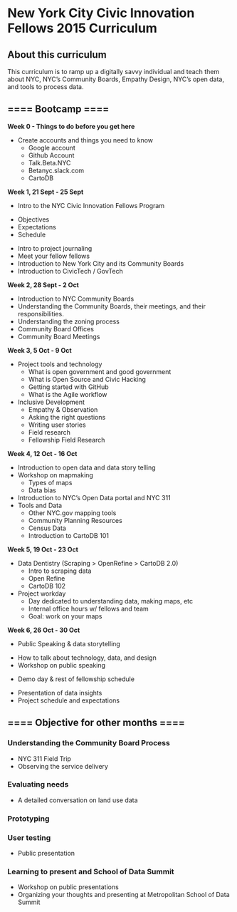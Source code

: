 # New York City Civic Innovation Fellows 2015 Curriculum 

## About this curriculum
This curriculum is to ramp up a digitally savvy individual and teach them about NYC, NYC’s Community Boards, Empathy Design, NYC’s open data, and tools to process data.

## ==== Bootcamp ==== 

**Week 0 - Things to do before you get here**

* Create accounts and things you need to know
  - Google account
  - Github Account 
  - Talk.Beta.NYC
  - Betanyc.slack.com
  - CartoDB


**Week 1, 21 Sept - 25 Sept**

 * Intro to the NYC Civic Innovation Fellows Program
  - Objectives
  - Expectations
  - Schedule
 * Intro to project journaling 
 * Meet your fellow fellows
 * Introduction to New York City and its Community Boards
 * Introduction to CivicTech / GovTech


**Week 2, 28 Sept - 2 Oct**

 * Introduction to NYC Community Boards 
 * Understanding the Community Boards, their meetings, and their responsibilities.
 * Understanding the zoning process
 * Community Board Offices 
 * Community Board Meetings


**Week 3, 5 Oct - 9 Oct**

* Project tools and technology 
  - What is open government and good government
  - What is Open Source and Civic Hacking
  - Getting started with GitHub
  - What is the Agile workflow
* Inclusive Development 
  - Empathy & Observation
  - Asking the right questions
  - Writing user stories 
  - Field research 
  - Fellowship Field Research


**Week 4, 12 Oct - 16 Oct**

* Introduction to open data and data story telling
* Workshop on mapmaking 
  - Types of maps
  - Data bias 
* Introduction to NYC’s Open Data portal and NYC 311
* Tools and Data
  - Other NYC.gov mapping tools
  - Community Planning Resources
  - Census Data
  - Introduction to CartoDB 101



**Week 5, 19 Oct - 23 Oct**

* Data Dentistry (Scraping > OpenRefine > CartoDB 2.0)
  - Intro to scraping data 
  - Open Refine
  - CartoDB 102
* Project workday
  - Day dedicated to understanding data, making maps, etc
  - Internal office hours w/ fellows and team
  - Goal: work on your maps


**Week 6, 26 Oct - 30 Oct**

 * Public Speaking & data storytelling
  - How to talk about technology, data, and design
  - Workshop on public speaking
 * Demo day & rest of fellowship schedule
  - Presentation of data insights 
  - Project schedule and expectations



## ==== Objective for other months ====


### Understanding the Community Board Process
 * NYC 311 Field Trip
 * Observing the service delivery 

### Evaluating needs
 * A detailed conversation on land use data

### Prototyping

### User testing
 * Public presentation

### Learning to present and School of Data Summit
 * Workshop on public presentations
 * Organizing your thoughts and presenting at Metropolitan School of Data Summit
